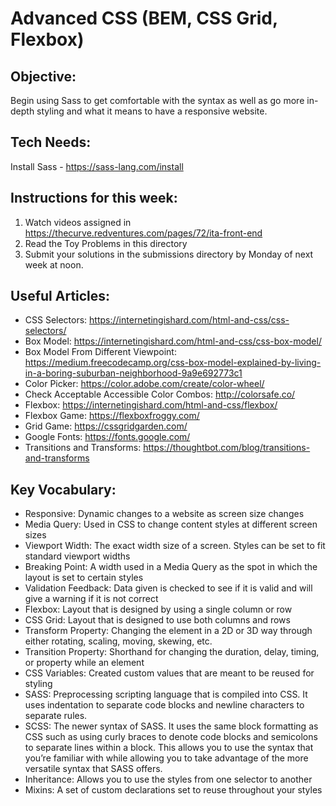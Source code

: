 # Advanced CSS (BEM, CSS Grid, Flexbox)

## Objective:
Begin using Sass to get comfortable with the syntax as well as go more in-depth styling and what it means to have a responsive website.

## Tech Needs:
Install Sass - https://sass-lang.com/install


## Instructions for this week:

1. Watch videos assigned in https://thecurve.redventures.com/pages/72/ita-front-end
2. Read the Toy Problems in this directory 
3. Submit your solutions in the submissions directory by Monday of next week at noon.


## Useful Articles:
  * CSS Selectors: https://internetingishard.com/html-and-css/css-selectors/
  * Box Model: https://internetingishard.com/html-and-css/css-box-model/
  * Box Model From Different Viewpoint: https://medium.freecodecamp.org/css-box-model-explained-by-living-in-a-boring-suburban-neighborhood-9a9e692773c1
  * Color Picker: https://color.adobe.com/create/color-wheel/
  * Check Acceptable Accessible Color Combos: http://colorsafe.co/ 
  * Flexbox: https://internetingishard.com/html-and-css/flexbox/
  * Flexbox Game: https://flexboxfroggy.com/
  * Grid Game: https://cssgridgarden.com/
  * Google Fonts: https://fonts.google.com/
  * Transitions and Transforms: https://thoughtbot.com/blog/transitions-and-transforms


## Key Vocabulary:
  * Responsive: Dynamic changes to a website as screen size changes 
  * Media Query: Used in CSS to change content styles at different screen sizes
  * Viewport Width: The exact width size of a screen. Styles can be set to fit standard viewport widths
  * Breaking Point: A width used in a Media Query as the spot in which the layout is set to certain styles
  * Validation Feedback: Data given is checked to see if it is valid and will give a warning if it is not correct
  * Flexbox: Layout that is designed by using a single column or row
  * CSS Grid: Layout that is designed to use both columns and rows 
  * Transform Property: Changing the element in a 2D or 3D way through either rotating, scaling, moving, skewing, etc. 
  * Transition Property: Shorthand for changing the duration, delay, timing, or property while an element 
  * CSS Variables: Created custom values that are meant to be reused for styling
  * SASS: Preprocessing scripting language that is compiled into CSS. It uses indentation to separate code blocks and newline characters to separate rules.
  * SCSS: The newer syntax of SASS. It uses the same block formatting as CSS such as using curly braces to denote code blocks and semicolons to separate lines within a block. This allows you to use the syntax that you’re familiar with while allowing you to take advantage of the more versatile syntax that SASS offers.
  * Inheritance: Allows you to use the styles from one selector to another 
  * Mixins: A set of custom declarations set to reuse throughout your styles

